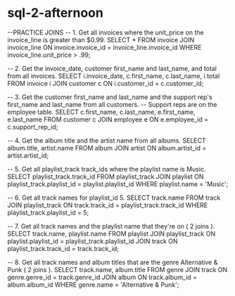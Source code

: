 # sql-2-afternoon

--PRACTICE JOINS
-- 1. Get all invoices where the unit_price on the invoice_line is greater than $0.99.
SELECT * FROM invoice
JOIN invoice_line ON invoice.invoice_id = invoice_line.invoice_id 
WHERE invoice_line.unit_price > .99;

-- 2. Get the invoice_date, customer first_name and last_name, and total from all invoices.
SELECT i.invoice_date, c.first_name, c.last_name, i.total 
FROM invoice i
JOIN customer c ON i.customer_id = c.customer_id;

-- 3. Get the customer first_name and last_name and the support rep's first_name and last_name from all customers.
-- Support reps are on the employee table.
SELECT c.first_name, c.last_name, e.first_name, e.last_name
FROM customer c
JOIN employee e ON e.employee_id = c.support_rep_id;

-- 4. Get the album title and the artist name from all albums.
SELECT album.title, artist.name
FROM album
JOIN artist ON album.artist_id = artist.artist_id;

-- 5. Get all playlist_track track_ids where the playlist name is Music.
SELECT playlist_track.track_id
FROM playlist_track
JOIN playlist ON playlist_track.playlist_id = playlist.playlist_id
WHERE playlist.name = 'Music';

-- 6. Get all track names for playlist_id 5.
SELECT track.name 
FROM track
JOIN playlist_track ON track.track_id = playlist_track.track_id
WHERE playlist_track.playlist_id = 5;

-- 7. Get all track names and the playlist name that they're on ( 2 joins ).
SELECT track.name, playlist.name
FROM playlist
JOIN playlist_track 
ON playlist.playlist_id = playlist_track.playlist_id
JOIN track
ON playlist_track.track_id = track.track_id;

-- 8. Get all track names and album titles that are the genre Alternative & Punk ( 2 joins ).
SELECT track.name, album.title
FROM genre
JOIN track
ON genre.genre_id = track.genre_id
JOIN album
ON track.album_id = album.album_id
WHERE genre.name = 'Alternative & Punk';
